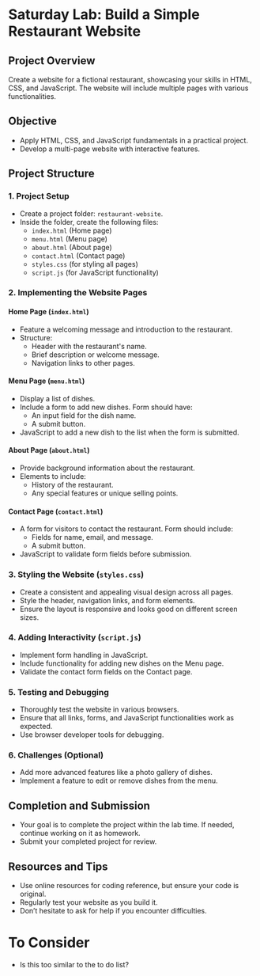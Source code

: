 # Saturday Lab: Build a Simple Restaurant Website

## Project Overview
Create a website for a fictional restaurant, showcasing your skills in HTML, CSS, and JavaScript. The website will include multiple pages with various functionalities.

## Objective
- Apply HTML, CSS, and JavaScript fundamentals in a practical project.
- Develop a multi-page website with interactive features.

## Project Structure

### 1. Project Setup
- Create a project folder: `restaurant-website`.
- Inside the folder, create the following files:
  - `index.html` (Home page)
  - `menu.html` (Menu page)
  - `about.html` (About page)
  - `contact.html` (Contact page)
  - `styles.css` (for styling all pages)
  - `script.js` (for JavaScript functionality)

### 2. Implementing the Website Pages

#### Home Page (`index.html`)
- Feature a welcoming message and introduction to the restaurant.
- Structure:
  - Header with the restaurant's name.
  - Brief description or welcome message.
  - Navigation links to other pages.

#### Menu Page (`menu.html`)
- Display a list of dishes.
- Include a form to add new dishes. Form should have:
  - An input field for the dish name.
  - A submit button.
- JavaScript to add a new dish to the list when the form is submitted.

#### About Page (`about.html`)
- Provide background information about the restaurant.
- Elements to include:
  - History of the restaurant.
  - Any special features or unique selling points.

#### Contact Page (`contact.html`)
- A form for visitors to contact the restaurant. Form should include:
  - Fields for name, email, and message.
  - A submit button.
- JavaScript to validate form fields before submission.

### 3. Styling the Website (`styles.css`)
- Create a consistent and appealing visual design across all pages.
- Style the header, navigation links, and form elements.
- Ensure the layout is responsive and looks good on different screen sizes.

### 4. Adding Interactivity (`script.js`)
- Implement form handling in JavaScript.
- Include functionality for adding new dishes on the Menu page.
- Validate the contact form fields on the Contact page.

### 5. Testing and Debugging
- Thoroughly test the website in various browsers.
- Ensure that all links, forms, and JavaScript functionalities work as expected.
- Use browser developer tools for debugging.

### 6. Challenges (Optional)
- Add more advanced features like a photo gallery of dishes.
- Implement a feature to edit or remove dishes from the menu.

## Completion and Submission
- Your goal is to complete the project within the lab time. If needed, continue working on it as homework.
- Submit your completed project for review.

## Resources and Tips
- Use online resources for coding reference, but ensure your code is original.
- Regularly test your website as you build it.
- Don’t hesitate to ask for help if you encounter difficulties.

# **To Consider**
- Is this too similar to the to do list? 
